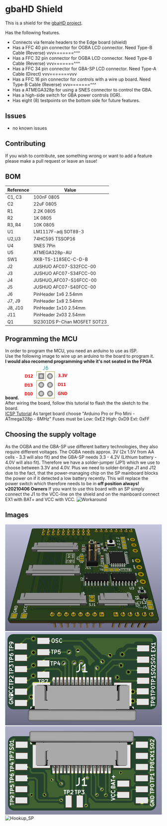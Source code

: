 # gbaHD Shield
This is a shield for the [gbaHD project](https://github.com/zwenergy/gbaHD).  

Has the following features.
- Connects via female headers to the Edge board (shield)
- Has a FFC 40 pin connector for OGBA LCD connector. Need Type-B Cable (Reverse) vvv=======^^^
- Has a FFC 32 pin connector for OGBA LCD connector. Need Type-B Cable (Reverse) vvv=======^^^
- Has a FFC 34 pin connector for GBA-SP LCD connector. Need Type-A Cable (Direct) vvv=======vvv
- Has a FFC 16 pin connector for controls with a wire up board. Need Type-B Cable (Reverse) vvv=======^^^
- Has a ATMEGA328p for using a SNES connector to control the GBA.
- Has a high-side switch for GBA power controls (IGR).
- Has eight (8) testpoints on the bottom side for future features.

## Issues
- no known issues

## Contributing
If you wish to contribute, see something wrong or want to add a feature please make a pull request or leave an issue!

## BOM
|Reference	|Value							|
|---------	|--------						|
|C1, C3		|100nF 0805						|
|C2			|22uF 0805						|
|R1			|2.2K 0805						|
|R2			|1K 0805						|
|R3, R4		|10K 0805						|
|U1			|LM1117F-adj SOT89-3			|
|U2,U3		|74HC595 TSSOP16				|
|U4			|SNES 7Pin						|
|U5			|ATMEGA328p-AU					|
|SW1		|XKB-TS-1185EC-C-D-B			|
|J2			|JUSHUO AFC07-S32FCC-00			|
|J3			|JUSHUO AFC07-S34FCC-00			|
|J4			|JUSHUO_AFC07-S16FCC-00			|
|J5			|JUSHUO AFC07-S40FCC-00			|
|J6			|PinHeader 1x6 2.54mm			|
|J7, J9		|PinHeader 1x8 2.54mm			|
|J8, J10	|PinHeader 1x10 2.54mm			|
|J11		|PinHeader 2x03 2.54mm			|
|Q1			|SI2301DS P-Chan MOSFET	SOT23	|

## Programming the MCU
In order to program the MCU, you need an arduino to use as ISP.  
Use the following image to wire up an arduino to the board to program it.  
**I would also recomend programming while it's not seated in the FPGA board.**
![PCB](./static/icsp.png "Wireup")  
After wiring the board, follow this tutorial to flash the the sketch to the board.  
[ICSP Tutorial](https://www.arduino.cc/en/pmwiki.php?n=Tutorial/ArduinoISP)
As target board choose "Arduino Pro or Pro Mini -  ATmega328p - 8MHz"
Fuses must be Low: 0xE2 High: 0xD9 Ext: 0xFF

## Choosing the supply voltage
As the OGBA and the GBA-SP use different battery technologies, they also require different voltages.
The OGBA needs approx. 3V (2x 1.5V from AA cells - 3.3 will also fit) and the GBA-SP needs 3.3 - 4.2V (Lithium battery - 4.0V will also fit).
Therefore we have a solder-jumper (JP1) which we use to choose between 3.3V and 4.0V.
Plus we need to solder-bridge J1 and J12 due to the fact, that the power-managing chip on the SP mainboard blocks the power on if it detected a
low battery recently. This will replace the power switch which therefore needs to be in **off position always!** 
**v20210406 Owners** If you want to use this board with an SP simply connect the J1 to the VCC-line on the shield and on the mainboard connect EX1 with BAT+ and VCC with VCC.
![Workaround](.static/workaround.png "Workaround")


## Images
![PCB](./static/pcb.png "PCB")
![Breakout](./static/breakout.png "Breakout PCB")
![Breakout_SP](./static/breakout_SP.png "Breakout PCB for GBA SP")
![Hookup_SP](./static/hookup.png "Hookup")
